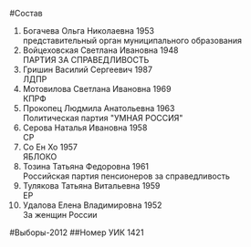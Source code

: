 #Состав
1. Богачева Ольга Николаевна 1953   
    представительный орган муниципального образования
2. Войцеховская Светлана Ивановна 1948   
    ПАРТИЯ ЗА СПРАВЕДЛИВОСТЬ
3. Гришин Василий Сергеевич 1987   
    ЛДПР
4. Мотовилова Светлана Ивановна 1969   
    КПРФ
5. Прокопец Людмила Анатольевна 1963   
    Политическая партия "УМНАЯ РОССИЯ"
6. Серова Наталья Ивановна 1958   
    СР
7. Со Ен Хо 1957   
    ЯБЛОКО
8. Тозина Татьяна Федоровна 1961   
    Российская партия пенсионеров за справедливость
9. Тулякова Татьяна Витальевна 1959   
    ЕР
10. Удалова Елена Владимировна 1952   
    За женщин России

#Выборы-2012
##Номер УИК
1421